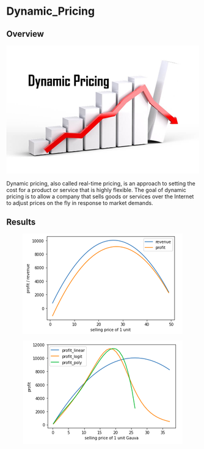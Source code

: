 # Dynamic_Pricing

## Overview

<p align="center">
   <img src="dpp.jpg">
</p>

Dynamic pricing, also called real-time pricing, is an approach to setting the cost for a product or service that is highly flexible. The goal of dynamic pricing is to allow a company that sells goods or services over the Internet to adjust prices on the fly in response to market demands.

## Results

<p align="center">
   <img src="img/dpp1.png">
</p>

<p align="center">
   <img src="img/dpp2.png">
</p>

